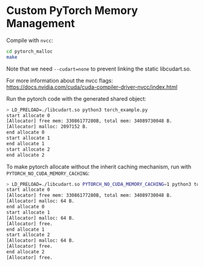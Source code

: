 # Custom PyTorch Memory Management

Compile with `nvcc`:

```bash
cd pytorch_malloc
make
```

Note that we need `--cudart=none` to prevent linking the static libcudart.so.

For more information about the nvcc flags: https://docs.nvidia.com/cuda/cuda-compiler-driver-nvcc/index.html

Run the pytorch code with the generated shared object:

```bash
> LD_PRELOAD=./libcudart.so python3 torch_example.py
start allocate 0
[Allocator] free mem: 33086177280B, total mem: 34089730048 B.
[Allocator] malloc: 2097152 B.
end allocate 0
start allocate 1
end allocate 1
start allocate 2
end allocate 2
```

To make pytorch allocate without the inherit caching mechanism, run with `PYTORCH_NO_CUDA_MEMORY_CACHING`:

```bash
> LD_PRELOAD=./libcudart.so PYTORCH_NO_CUDA_MEMORY_CACHING=1 python3 torch_example.py
start allocate 0
[Allocator] free mem: 33086177280B, total mem: 34089730048 B.
[Allocator] malloc: 64 B.
end allocate 0
start allocate 1
[Allocator] malloc: 64 B.
[Allocator] free.
end allocate 1
start allocate 2
[Allocator] malloc: 64 B.
[Allocator] free.
end allocate 2
[Allocator] free.
```
